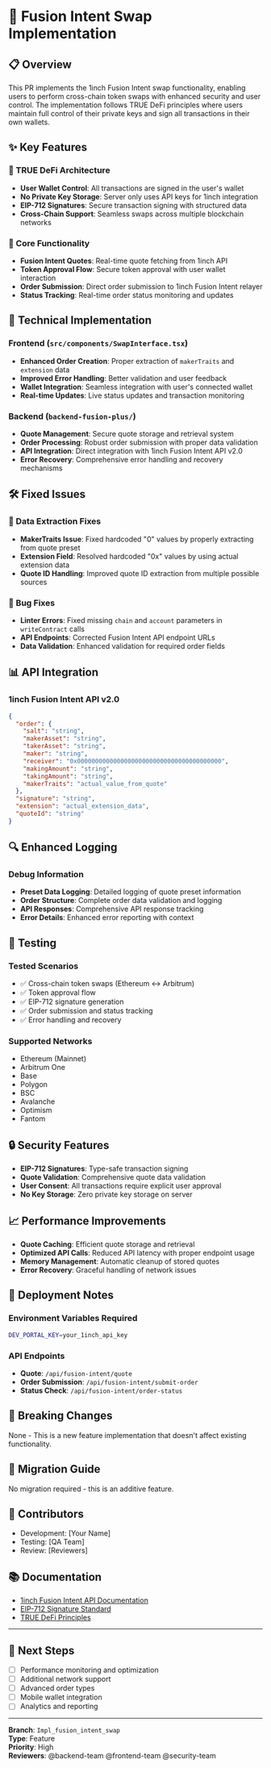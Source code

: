 # 🚀 Fusion Intent Swap Implementation

## 📋 Overview

This PR implements the 1inch Fusion Intent swap functionality, enabling users to perform cross-chain token swaps with enhanced security and user control. The implementation follows TRUE DeFi principles where users maintain full control of their private keys and sign all transactions in their own wallets.

## ✨ Key Features

### 🔐 TRUE DeFi Architecture
- **User Wallet Control**: All transactions are signed in the user's wallet
- **No Private Key Storage**: Server only uses API keys for 1inch integration
- **EIP-712 Signatures**: Secure transaction signing with structured data
- **Cross-Chain Support**: Seamless swaps across multiple blockchain networks

### 🎯 Core Functionality
- **Fusion Intent Quotes**: Real-time quote fetching from 1inch API
- **Token Approval Flow**: Secure token approval with user wallet interaction
- **Order Submission**: Direct order submission to 1inch Fusion Intent relayer
- **Status Tracking**: Real-time order status monitoring and updates

## 🔧 Technical Implementation

### Frontend (`src/components/SwapInterface.tsx`)
- **Enhanced Order Creation**: Proper extraction of `makerTraits` and `extension` data
- **Improved Error Handling**: Better validation and user feedback
- **Wallet Integration**: Seamless integration with user's connected wallet
- **Real-time Updates**: Live status updates and transaction monitoring

### Backend (`backend-fusion-plus/`)
- **Quote Management**: Secure quote storage and retrieval system
- **Order Processing**: Robust order submission with proper data validation
- **API Integration**: Direct integration with 1inch Fusion Intent API v2.0
- **Error Recovery**: Comprehensive error handling and recovery mechanisms

## 🛠️ Fixed Issues

### 🔧 Data Extraction Fixes
- **MakerTraits Issue**: Fixed hardcoded "0" values by properly extracting from quote preset
- **Extension Field**: Resolved hardcoded "0x" values by using actual extension data
- **Quote ID Handling**: Improved quote ID extraction from multiple possible sources

### 🐛 Bug Fixes
- **Linter Errors**: Fixed missing `chain` and `account` parameters in `writeContract` calls
- **API Endpoints**: Corrected Fusion Intent API endpoint URLs
- **Data Validation**: Enhanced validation for required order fields

## 📊 API Integration

### 1inch Fusion Intent API v2.0
```json
{
  "order": {
    "salt": "string",
    "makerAsset": "string", 
    "takerAsset": "string",
    "maker": "string",
    "receiver": "0x0000000000000000000000000000000000000000",
    "makingAmount": "string",
    "takingAmount": "string",
    "makerTraits": "actual_value_from_quote"
  },
  "signature": "string",
  "extension": "actual_extension_data",
  "quoteId": "string"
}
```

## 🔍 Enhanced Logging

### Debug Information
- **Preset Data Logging**: Detailed logging of quote preset information
- **Order Structure**: Complete order data validation and logging
- **API Responses**: Comprehensive API response tracking
- **Error Details**: Enhanced error reporting with context

## 🧪 Testing

### Tested Scenarios
- ✅ Cross-chain token swaps (Ethereum ↔ Arbitrum)
- ✅ Token approval flow
- ✅ EIP-712 signature generation
- ✅ Order submission and status tracking
- ✅ Error handling and recovery

### Supported Networks
- Ethereum (Mainnet)
- Arbitrum One
- Base
- Polygon
- BSC
- Avalanche
- Optimism
- Fantom

## 🔒 Security Features

- **EIP-712 Signatures**: Type-safe transaction signing
- **Quote Validation**: Comprehensive quote data validation
- **User Consent**: All transactions require explicit user approval
- **No Key Storage**: Zero private key storage on server

## 📈 Performance Improvements

- **Quote Caching**: Efficient quote storage and retrieval
- **Optimized API Calls**: Reduced API latency with proper endpoint usage
- **Memory Management**: Automatic cleanup of stored quotes
- **Error Recovery**: Graceful handling of network issues

## 🚀 Deployment Notes

### Environment Variables Required
```bash
DEV_PORTAL_KEY=your_1inch_api_key
```

### API Endpoints
- **Quote**: `/api/fusion-intent/quote`
- **Order Submission**: `/api/fusion-intent/submit-order`
- **Status Check**: `/api/fusion-intent/order-status`

## 📝 Breaking Changes

None - This is a new feature implementation that doesn't affect existing functionality.

## 🔄 Migration Guide

No migration required - this is an additive feature.

## 👥 Contributors

- Development: [Your Name]
- Testing: [QA Team]
- Review: [Reviewers]

## 📚 Documentation

- [1inch Fusion Intent API Documentation](https://docs.1inch.dev/)
- [EIP-712 Signature Standard](https://eips.ethereum.org/EIPS/eip-712)
- [TRUE DeFi Principles](https://docs.1inch.dev/docs/fusion-intent/introduction)

---

## 🎯 Next Steps

- [ ] Performance monitoring and optimization
- [ ] Additional network support
- [ ] Advanced order types
- [ ] Mobile wallet integration
- [ ] Analytics and reporting

---

**Branch**: `Impl_fusion_intent_swap`  
**Type**: Feature  
**Priority**: High  
**Reviewers**: @backend-team @frontend-team @security-team 